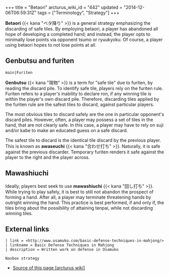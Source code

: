 +++
title = "Betaori"
arcturus_wiki_id = "442"
updated = "2014-12-06T06:59:31Z"
tags = ["Terminology", "Strategy"]
+++

**Betaori** {{< kana "ベタ降り" >}} is a general strategy emphasizing the discarding of safe tiles.
By employing betaori, a player has abandoned all hope of developing a completed hand; and instead,
the player opts to minimally lose points via opponent tsumo or ryuukyoku. Of course, a player using
betaori hopes to not lose points at all.

## Genbutsu and furiten

`main|Furiten`

**Genbutsu** {{< kana "現物" >}} is a term for "safe tile" due to furiten, by reading the discard
pile. To identify safe tile, players rely on the furiten rule. Furiten refers to a player's
inability to declare ron, if any winning tile is within the player's own discard pile. Therefore,
discarding tiles applied by the furiten rule are the safest tiles to discard, against particular
players.

The most obvious tiles to discard safely are the one in particular opponent's discard piles.
However, often, a player may possess a set of tiles in the hand, that are not clearly safe. In this
case, a player may have to rely on suji and/or kabe to make an educated guess on a safe discard.

The safest tile to discard is the identical tile discard by the previous player. This is known as
**awaseuchi** {{< kana "合わせ打ち" >}}. Naturally, it is safe against the previous discarder.
Temporary furiten renders it safe against the player to the right and the player across.

## Mawashiuchi

Ideally, players best seek to use **mawashiuchi** {{< kana "回し打ち" >}}. While trying to play
safely, it is best to still not abandon the prospect of forming a hand. After all, a player may
terminate threatening hands by outright winning the hand. This practice is best performed, if and
only if, the tiles bring about the possibility of attaining tenpai, while not discarding winning
tiles.

## External links

```links
| link = <http://www.osamuko.com/basic-defense-techniques-in-mahjong/>
| linkname = Basic Defense Techniques in Mahjong
| description = Written work on defense in Osamuko
```

`Navbox strategy`

- [Source of this page [arcturus wiki]](http://arcturus.su/wiki/Betaori)

